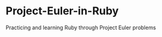 Project-Euler-in-Ruby
=====================

Practicing and learning Ruby through Project Euler problems
